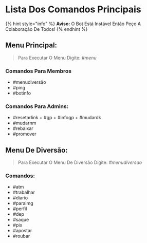 # Lista Dos Comandos Principais

{% hint style="info" %}
**Aviso:** O Bot Está Instável Então Peço A Colaboração De Todos!
{% endhint %}

## Menu Principal:
> Para Executar O Menu Digite: *#menu*

### Comandos Para Membros 
+ #menudiversão
+ #ping
+ #botinfo

### Comandos Para Admins:
+ #resetarlink
+️ #gp
+️ #infogp
+️ #mudardk
+ #mudarnm
+ #rebaixar
+ #promover


## Menu De Diversão:
> Para Executar O Menu De Diversão Digite: *#menudiversao*

### Comandos:
+ #atm
+ #trabalhar
+ #diario
+ #paraimg
+ #perfil
+ #dep
+ #saque
+ #pix
+ #apostar
+ #roubar